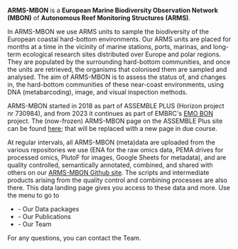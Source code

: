 
**ARMS-MBON** is a **European Marine Biodiversity Observation Network (MBON)** of **Autonomous Reef Monitoring Structures (ARMS)**.

In ARMS-MBON we use ARMS units to sample the biodiversity of the European coastal hard-bottom environments. Our ARMS units are placed for months at a time in the vicinity of marine stations, ports, marinas, and long-term ecological research sites distributed over Europe and polar regions. They are populated by the surrounding hard-bottom communities, and once the units are retrieved, the organisms that colonised them are sampled and analysed. The aim of ARMS-MBON is to assess the status of, and changes in, the hard-bottom communities of these near-coast environments, using DNA (metabarcoding), image, and visual inspection methods. 

ARMS-MBON started in 2018 as part of ASSEMBLE PLUS (Horizon project nr 730984), and from 2023 it continues as part of EMBRC's <a href="https://www.embrc.eu/emo-bon" target="_blank">EMO BON</a> project. The (now-frozen) ARMS-MBON page on the ASSEMBLE Plus site can be found <a href="https:///www.arms-mbon.eu" target="_blank">here</a>; that will be replaced with a new page in due course.  

At regular intervals, all ARMS-MBON (meta)data are uploaded from the various repositories we use (ENA for the raw omics data, PEMA drives for processed omics, PlutoF for images, Google Sheets for metadata), and are quality controlled, semantically annotated, combined, and shared with others on our [ARMS-MBON Github site](https://github.com/arms-mbon). The scripts and intermediate products arising from the quality control and combining processes are also there. This data landing page gives you access to these data and more. Use the menu to go to
<ul>
<li>- Our Data packages</li>
<li>- Our Publications</li>
<li>- Our Team</li> 
</ul>
For any questions, you can contact the Team. 

